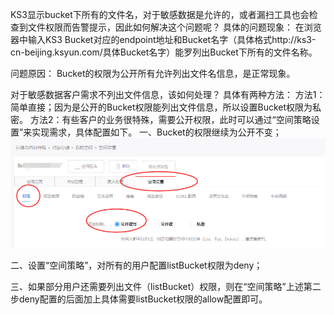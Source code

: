  KS3显示bucket下所有的文件名，对于敏感数据是允许的，或者漏扫工具也会检查到文件权限而告警提示，因此如何解决这个问题呢？
 具体的问题现象：
 在浏览器中输入KS3 Bucket对应的endpoint地址和Bucket名字（具体格式http://ks3-cn-beijing.ksyun.com/具体Bucket名字）能罗列出Bucket下所有的文件名称。
 
 问题原因：
 Bucket的权限为公开所有允许列出文件名信息，是正常现象。
 
 对于敏感数据客户需求不列出文件信息，该如何处理？
 具体有两种方法：
 方法1：简单直接；因为是公开的Bucket权限能列出文件信息，所以设置Bucket权限为私密。
 方法2：有些客户的业务很特殊，需要公开权限，此时可以通过“空间策略设置”来实现需求，具体配置如下。
 一、Bucket的权限继续为公开不变；
![image](https://github.com/LeafXiao/pics/blob/master/1.png)

 二、设置“空间策略”，对所有的用户配置listBucket权限为deny；
 
 三、如果部分用户还需要列出文件（listBucket）权限，则在“空间策略”上述第二步deny配置的后面加上具体需要listBucket权限的allow配置即可。
 
 
 
 
 
